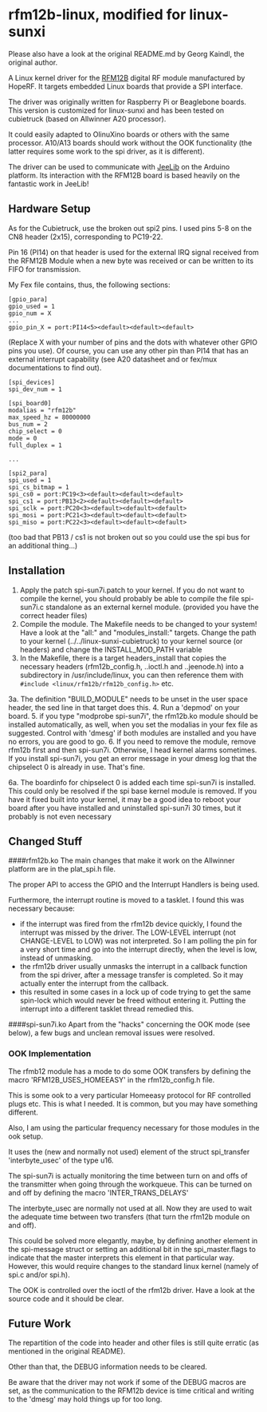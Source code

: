 # rfm12b-linux, modified for linux-sunxi

Please also have a look at the original README.md by Georg Kaindl, the original author.

A Linux kernel driver for the [RFM12B](http://www.hoperf.com/rf_fsk/fsk/21.htm) digital RF module manufactured by HopeRF. It targets embedded Linux boards that provide a SPI interface.

The driver was originally written for Raspberry Pi or Beaglebone boards.  This version is customized for linux-sunxi and has been tested on cubietruck (based on Allwinner A20 processor).

It could easily adapted to OlinuXino boards or others with the same processor.  A10/A13 boards should work without the OOK functionality (the latter requires some work to the spi driver, as it is different).

The driver can be used to communicate with [JeeLib](https://github.com/jcw/jeelib) on the Arduino platform. Its interaction with the RFM12B board is based heavily on the fantastic work in JeeLib!


## Hardware Setup

As for the Cubietruck, use the broken out spi2 pins.  I used pins 5-8 on the CN8 header (2x15), corresponding to PC19-22. 

Pin 16 (PI14) on that header is used for the external IRQ signal received from the RFM12B Module when a new byte was received or can be written to its FIFO for transmission.

My Fex file contains, thus, the following sections:

```
[gpio_para]
gpio_used = 1
gpio_num = X
...
gpio_pin_X = port:PI14<5><default><default><default>
```
(Replace X with your number of pins and the dots with whatever other GPIO pins you use).  Of course, you can use any other pin than PI14 that has an external interrupt capability (see A20 datasheet and or fex/mux documentations to find out).

```
[spi_devices]
spi_dev_num = 1

[spi_board0]
modalias = "rfm12b"
max_speed_hz = 80000000
bus_num = 2
chip_select = 0
mode = 0
full_duplex = 1

...

[spi2_para]
spi_used = 1
spi_cs_bitmap = 1
spi_cs0 = port:PC19<3><default><default><default>
spi_cs1 = port:PB13<2><default><default><default>
spi_sclk = port:PC20<3><default><default><default>
spi_mosi = port:PC21<3><default><default><default>
spi_miso = port:PC22<3><default><default><default>
```

(too bad that PB13 / cs1 is not broken out so you could use the spi bus for an additional thing...)


## Installation

1. Apply the patch spi-sun7i.patch to your kernel.  If you do not want to compile the kernel, you should probably be able to compile the file spi-sun7i.c standalone as an external kernel module. (provided you have the correct header files)
2. Compile the module.  The Makefile needs to be changed to your system!  Have a look at the "all:" and "modules_install:" targets.  Change the path to your kernel (../../linux-sunxi-cubietruck) to your kernel source (or headers) and change the INSTALL_MOD_PATH variable
3. In the Makefile, there is a target headers_install that copies the necessary headers (rfm12b_config.h, ..ioctl.h and ..jeenode.h) into a subdirectory in /usr/include/linux,  you can then reference them with `#include <linux/rfm12b/rfm12b_config.h>` etc.  

3a. The definition "BUILD_MODULE" needs to be unset in the user space header, the sed line in that target does this.
4. Run a 'depmod' on your board.
5. if you type "modprobe spi-sun7i", the rfm12b.ko module should be installed automatically, as well, when you set the modalias in your fex file as suggested.  Control with 'dmesg' if both modules are installed and you have no errors, you are good to go.
6. If you need to remove the module, remove rfm12b first and then spi-sun7i.  Otherwise, I head kernel alarms sometimes.  If you install spi-sun7i, you get an error message in your dmesg log that the chipselect 0 is already in use.  That's fine.

6a. The boardinfo for chipselect 0 is added each time spi-sun7i is installed.  This could only be resolved if the spi base kernel module is removed.  If you have it fixed built into your kernel, it may be a good idea to reboot your board after you have installed and uninstalled spi-sun7i 30 times, but it probably is not even necessary

## Changed Stuff

####rfm12b.ko
The main changes that make it work on the Allwinner platform are in the plat_spi.h file.  

The proper API to access the GPIO and the Interrupt Handlers is being used.  

Furthermore, the interrupt routine is moved to a tasklet. I found this was necessary because:
- if the interrupt was fired from the rfm12b device quickly, I found the interrupt was missed by the driver.  The LOW-LEVEL interrupt (not CHANGE-LEVEL to LOW) was not interpreted.  So I am polling the pin for a very short time and go into the interrupt directly, when the level is low, instead of unmasking.
- the rfm12b driver usually unmasks the interrupt in a callback function from the spi driver, after a message transfer is completed. So it may actually enter the interrupt from the callback.
- this resulted in some cases in a lock up of code trying to get the same spin-lock which would never be freed without entering it.  Putting the interrupt into a different tasklet thread remedied this.

####spi-sun7i.ko
Apart from the "hacks" concerning the OOK mode (see below), a few bugs and unclean removal issues were resolved.

### OOK Implementation

The rfmb12 module has a mode to do some OOK transfers by defining the macro 'RFM12B_USES_HOMEEASY' in the rfm12b_config.h file.

This is some ook to a very particular Homeeasy protocol for RF controlled plugs etc.  This is what I needed.  It is common, but you may have something different.

Also, I am using the particular frequency necessary for those modules in the ook setup.

It uses the (new and normally not used) element of the struct spi_transfer 'interbyte_usec' of the type u16.

The spi-sun7i is actually monitoring the time between turn on and offs of the transmitter when going through the workqueue.  This can be turned on and off by defining the macro 'INTER_TRANS_DELAYS'

The interbyte_usec are normally not used at all.  Now they are used to wait the adequate time between two transfers (that turn the rfm12b module on and off).

This could be solved more elegantly, maybe, by defining another element in the spi-message struct or setting an additional bit in the spi_master.flags to indicate that the master interprets this element in that particular way.  
However, this would require changes to the standard linux kernel (namely of spi.c and/or spi.h).

The OOK is controlled over the ioctl of the rfm12b driver.  Have a look at the source code and it should be clear.


## Future Work

The repartition of the code into header and other files is still quite erratic (as mentioned in the original README).

Other than that, the DEBUG information needs to be cleared.

Be aware that the driver may not work if some of the DEBUG macros are set, as the communication to the RFM12b device is time critical and writing to the 'dmesg' may hold things up for too long.
